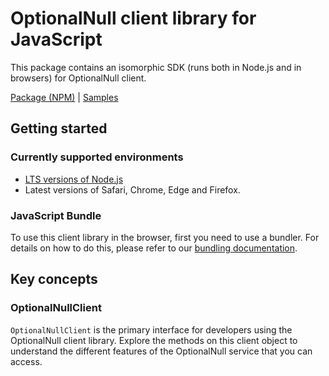 # OptionalNull client library for JavaScript

This package contains an isomorphic SDK (runs both in Node.js and in browsers) for OptionalNull client.



[Package (NPM)](https://www.npmjs.com/package/@msinternal/optionalnull) |
[Samples](https://github.com/Azure-Samples/azure-samples-js-management)

## Getting started

### Currently supported environments

- [LTS versions of Node.js](https://nodejs.org/about/releases/)
- Latest versions of Safari, Chrome, Edge and Firefox.





### JavaScript Bundle
To use this client library in the browser, first you need to use a bundler. For details on how to do this, please refer to our [bundling documentation](https://aka.ms/AzureSDKBundling).

## Key concepts

### OptionalNullClient

`OptionalNullClient` is the primary interface for developers using the OptionalNull client library. Explore the methods on this client object to understand the different features of the OptionalNull service that you can access.

